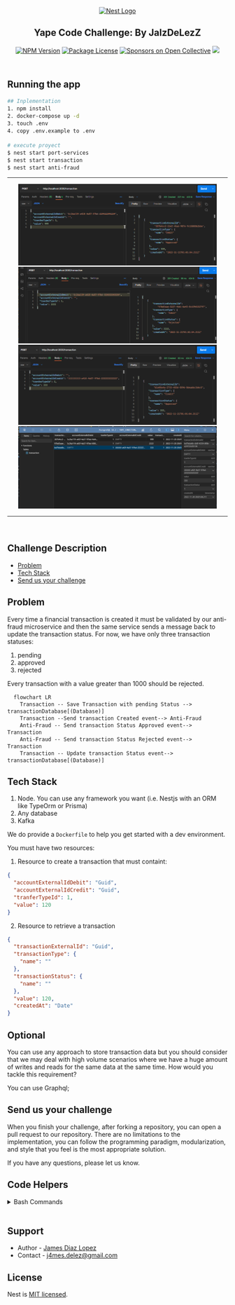 <header>
  <p align="center">
    <a href="http://nestjs.com/" target="blank"><img src="https://nestjs.com/img/logo-small.svg" width="90" alt="Nest Logo" /></a>
    
<h2 align="center">Yape Code Challenge: By JalzDeLezZ</h1>
  </p>
  <section align="center">
  <a href="https://www.npmjs.com/~nestjscore" target="_blank"><img src="https://img.shields.io/npm/v/@nestjs/core.svg" alt="NPM Version" /></a>
  <a href="https://www.npmjs.com/~nestjscore" target="_blank"><img src="https://img.shields.io/npm/l/@nestjs/core.svg" alt="Package License" /></a>
  <a href="https://opencollective.com/nest#sponsor" target="_blank"><img src="https://opencollective.com/nest/sponsors/badge.svg" alt="Sponsors on Open Collective" /></a>
  <a href="https://twitter.com/nestframework" target="_blank"><img src="https://img.shields.io/twitter/follow/nestframework.svg?style=social&label=Followers"></a>
  </section>
</header>

</p>

## Running the app

```bash
## Inplementation
1. npm install
2. docker-compose up -d
3. touch .env
4. copy .env.example to .env

# execute proyect
$ nest start port-services
$ nest start transaction
$ nest start anti-fraud
```

---

<p align="center">
<img width="90%" src="./src/one.png"/>
<img width="90%" src="./src/two.png"/>
<img width="90%" src="./src/three.png"/>
<img width="90%" src="./src/fourth.png"/>
</p>
<hr/><br/>

## Challenge Description

- [Problem](#problem)
- [Tech Stack](#tech_stack)
- [Send us your challenge](#send_us_your_challenge)

## Problem

Every time a financial transaction is created it must be validated by our anti-fraud microservice and then the same service sends a message back to update the transaction status.
For now, we have only three transaction statuses:

<ol>
  <li>pending</li>
  <li>approved</li>
  <li>rejected</li>  
</ol>

Every transaction with a value greater than 1000 should be rejected.

```mermaid
  flowchart LR
    Transaction -- Save Transaction with pending Status --> transactionDatabase[(Database)]
    Transaction --Send transaction Created event--> Anti-Fraud
    Anti-Fraud -- Send transaction Status Approved event--> Transaction
    Anti-Fraud -- Send transaction Status Rejected event--> Transaction
    Transaction -- Update transaction Status event--> transactionDatabase[(Database)]
```

## Tech Stack

<ol>
  <li>Node. You can use any framework you want (i.e. Nestjs with an ORM like TypeOrm or Prisma) </li>
  <li>Any database</li>
  <li>Kafka</li>    
</ol>

We do provide a `Dockerfile` to help you get started with a dev environment.

You must have two resources:

1. Resource to create a transaction that must containt:

```json
{
  "accountExternalIdDebit": "Guid",
  "accountExternalIdCredit": "Guid",
  "tranferTypeId": 1,
  "value": 120
}
```

2. Resource to retrieve a transaction

```json
{
  "transactionExternalId": "Guid",
  "transactionType": {
    "name": ""
  },
  "transactionStatus": {
    "name": ""
  },
  "value": 120,
  "createdAt": "Date"
}
```

## Optional

You can use any approach to store transaction data but you should consider that we may deal with high volume scenarios where we have a huge amount of writes and reads for the same data at the same time. How would you tackle this requirement?

You can use Graphql;

## Send us your challenge

When you finish your challenge, after forking a repository, you can open a pull request to our repository. There are no limitations to the implementation, you can follow the programming paradigm, modularization, and style that you feel is the most appropriate solution.

If you have any questions, please let us know.

## Code Helpers

<details><summary>Bash Commands</summary>

```bash
# Implementations
$ nest g app port-services
$ npm i --save @nestjs/microservices
$ npm install --save @nestjs/typeorm typeorm pg
$ npm i kafkajs
$ npm install dotenv --save
```

</details><br/>

## Support

- Author - [James Diaz Lopez](https://www.linkedin.com/in/james-jalz/)
- Contact - [j4mes.delez@gmail.com](mailto:j4mes.delez@gmail.com)

## License

Nest is [MIT licensed](LICENSE).
